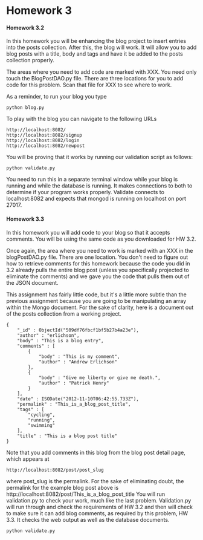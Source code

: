 Homework 3
=====

#### Homework 3.2

In this homework you will be enhancing the blog project to insert entries into the posts collection. After this, the blog will work. It will allow you to add blog posts with a title, body and tags and have it be added to the posts collection properly.

The areas where you need to add code are marked with XXX. You need only touch the BlogPostDAO.py file. There are three locations for you to add code for this problem. Scan that file for XXX to see where to work.

As a reminder, to run your blog you type
```
python blog.py
```

To play with the blog you can navigate to the following URLs
```
http://localhost:8082/
http://localhost:8082/signup
http://localhost:8082/login
http://localhost:8082/newpost
```

You will be proving that it works by running our validation script as follows: 
```
python validate.py
```

You need to run this in a separate terminal window while your blog is running and while the database is running. It makes connections to both to determine if your program works properly. Validate connects to localhost:8082 and expects that mongod is running on localhost on port 27017.

#### Homework 3.3

In this homework you will add code to your blog so that it accepts comments. You will be using the same code as you downloaded for HW 3.2.

Once again, the area where you need to work is marked with an XXX in the blogPostDAO.py file. There are one location. You don't need to figure out how to retrieve comments for this homework because the code you did in 3.2 already pulls the entire blog post (unless you specifically projected to eliminate the comments) and we gave you the code that pulls them out of the JSON document.

This assignment has fairly little code, but it's a little more subtle than the previous assignment because you are going to be manipulating an array within the Mongo document. For the sake of clarity, here is a document out of the posts collection from a working project.
```
{
	"_id" : ObjectId("509df76fbcf1bf5b27b4a23e"),
	"author" : "erlichson",
	"body" : "This is a blog entry",
	"comments" : [
		{
			"body" : "This is my comment",
			"author" : "Andrew Erlichson"
		},
		{
			"body" : "Give me liberty or give me death.",
			"author" : "Patrick Henry"
		}
	],
	"date" : ISODate("2012-11-10T06:42:55.733Z"),
	"permalink" : "This_is_a_blog_post_title",
	"tags" : [
		"cycling",
		"running",
		"swimming"
	],
	"title" : "This is a blog post title"
}
```

Note that you add comments in this blog from the blog post detail page, which appears at
```
http://localhost:8082/post/post_slug
```

where post_slug is the permalink. For the sake of eliminating doubt, the permalink for the example blog post above is http://localhost:8082/post/This_is_a_blog_post_title
You will run validation.py to check your work, much like the last problem. Validation.py will run through and check the requirements of HW 3.2 and then will check to make sure it can add blog comments, as required by this problem, HW 3.3. It checks the web output as well as the database documents.

```
python validate.py
```
